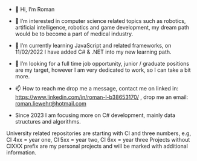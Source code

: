 - 👋 Hi, I’m Roman
- 👀 I’m interested in computer science related topics such as robotics, artificial intelligence, robotics and game development, my dream path would be to become a part   of medical industry.
- 🌱 I’m currently learning JavaScript and related frameworks, on 11/02/2022 I have added C# & .NET into my new learning path.
- 💞️ I’m looking for a full time job opportunity, junior / graduate positions are my target, however I am very dedicated to work, so I can take a bit more. 
- 📫 How to reach me drop me a message, contact me on linked in: https://www.linkedin.com/in/roman-l-b38653170/ , drop me an email: roman.liewehr@hotmail.com 

- Since 2023 I am focusing more on C# development, mainly data structures and algorithms.

University related repositories are starting with CI and three numbers, e.g, CI 4xx = year one, CI 5xx = year two, CI 6xx = year three
Projects without CIXXX prefix are my personal projects and will be marked with additional information.

<!---
RomanLearnsHowToCode/RomanLearnsHowToCode is a ✨ special ✨ repository because its `README.md` (this file) appears on your GitHub profile.
You can click the Preview link to take a look at your changes.
--->
